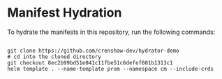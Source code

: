 
# Manifest Hydration

To hydrate the manifests in this repository, run the following commands:

```shell

git clone https://github.com/crenshaw-dev/hydrator-demo
# cd into the cloned directory
git checkout 8ec2b99bd51e041c11fbe51c6defef601b1313c1
helm template . --name-template prom --namespace cm --include-crds
```
